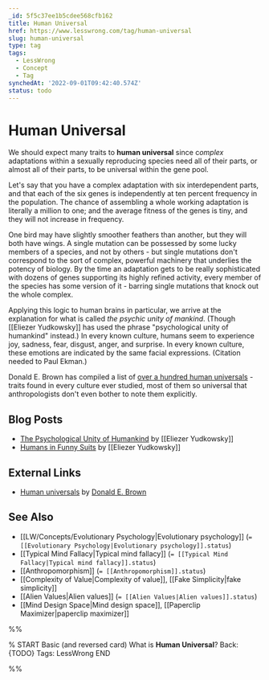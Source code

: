 ```yaml
---
_id: 5f5c37ee1b5cdee568cfb162
title: Human Universal
href: https://www.lesswrong.com/tag/human-universal
slug: human-universal
type: tag
tags:
  - LessWrong
  - Concept
  - Tag
synchedAt: '2022-09-01T09:42:40.574Z'
status: todo
---
```


# Human Universal

We should expect many traits to **human universal** since c*omplex* adaptations within a sexually reproducing species need all of their parts, or almost all of their parts, to be universal within the gene pool.

Let's say that you have a complex adaptation with six interdependent parts, and that each of the six genes is independently at ten percent frequency in the population. The chance of assembling a whole working adaptation is literally a million to one; and the average fitness of the genes is tiny, and they will not increase in frequency.

One bird may have slightly smoother feathers than another, but they will both have wings. A single mutation can be possessed by some lucky members of a species, and not by others - but single mutations don't correspond to the sort of complex, powerful machinery that underlies the potency of biology. By the time an adaptation gets to be really sophisticated with dozens of genes supporting its highly refined activity, every member of the species has some version of it - barring single mutations that knock out the whole complex.

Applying this logic to human brains in particular, we arrive at the explanation for what is called *the psychic unity of mankind*. (Though [[Eliezer Yudkowsky]] has used the phrase "psychological unity of humankind" instead.) In every known culture, humans seem to experience joy, sadness, fear, disgust, anger, and surprise. In every known culture, these emotions are indicated by the same facial expressions. (Citation needed to Paul Ekman.)

Donald E. Brown has compiled a list of [over a hundred human universals](http://condor.depaul.edu/~mfiddler/hyphen/humunivers.htm) \- traits found in every culture ever studied, most of them so universal that anthropologists don't even bother to note them explicitly.

## Blog Posts

- [The Psychological Unity of Humankind](http://lesswrong.com/lw/rl/the_psychological_unity_of_humankind/) by [[Eliezer Yudkowsky]]
- [Humans in Funny Suits](http://lesswrong.com/lw/so/humans_in_funny_suits/) by [[Eliezer Yudkowsky]]

## External Links

- [Human universals](http://condor.depaul.edu/~mfiddler/hyphen/humunivers.htm) by [Donald E. Brown](https://wiki.lesswrong.com/wiki/Donald_E._Brown)

## See Also

- [[LW/Concepts/Evolutionary Psychology|Evolutionary psychology]] (`= [[Evolutionary Psychology|Evolutionary psychology]].status`)
- [[Typical Mind Fallacy|Typical mind fallacy]] (`= [[Typical Mind Fallacy|Typical mind fallacy]].status`)
- [[Anthropomorphism]] (`= [[Anthropomorphism]].status`)
- [[Complexity of Value|Complexity of value]], [[Fake Simplicity|fake simplicity]]
- [[Alien Values|Alien values]] (`= [[Alien Values|Alien values]].status`)
- [[Mind Design Space|Mind design space]], [[Paperclip Maximizer|paperclip maximizer]]


%%

% START
Basic (and reversed card)
What is **Human Universal**?
Back: {TODO}
Tags: LessWrong
END

%%
	
